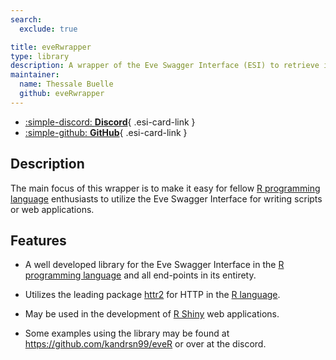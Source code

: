 ```yaml
---
search:
  exclude: true

title: eveRwrapper
type: library
description: A wrapper of the Eve Swagger Interface (ESI) to retrieve information from our favorite MMORPG.
maintainer:
  name: Thessale Buelle
  github: eveRwrapper
---
```


<div class="grid cards" markdown>

- [:simple-discord: __Discord__](https://discord.gg/dzEc68pw2e){ .esi-card-link }
- [:simple-github: __GitHub__](https://github.com/kandrsn99/eveRwrapper){ .esi-card-link }

</div>

## Description

The main focus of this wrapper is to make it easy for fellow [R programming language](https://www.r-project.org/) enthusiasts to utilize the Eve Swagger Interface for writing scripts or web applications.

## Features

- A well developed library for the Eve Swagger Interface in the [R programming language](https://www.r-project.org/) and all end-points in its entirety.

- Utilizes the leading package [httr2](https://httr2.r-lib.org/articles/httr2.html) for HTTP in the [R language](https://www.r-project.org/).

- May be used in the development of [R Shiny](https://shiny.posit.co/r/getstarted/shiny-basics/lesson1/) web applications.

- Some examples using the library may be found at https://github.com/kandrsn99/eveR or over at the discord.
